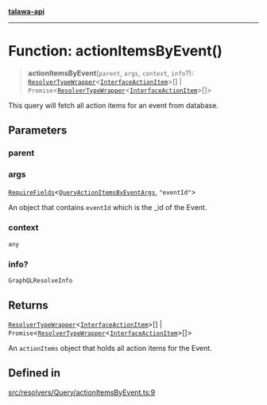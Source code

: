 [**talawa-api**](../../../../README.md)

***

# Function: actionItemsByEvent()

> **actionItemsByEvent**(`parent`, `args`, `context`, `info`?): [`ResolverTypeWrapper`](../../../../types/generatedGraphQLTypes/type-aliases/ResolverTypeWrapper.md)\<[`InterfaceActionItem`](../../../../models/ActionItem/interfaces/InterfaceActionItem.md)\>[] \| `Promise`\<[`ResolverTypeWrapper`](../../../../types/generatedGraphQLTypes/type-aliases/ResolverTypeWrapper.md)\<[`InterfaceActionItem`](../../../../models/ActionItem/interfaces/InterfaceActionItem.md)\>[]\>

This query will fetch all action items for an event from database.

## Parameters

### parent

### args

[`RequireFields`](../../../../types/generatedGraphQLTypes/type-aliases/RequireFields.md)\<[`QueryActionItemsByEventArgs`](../../../../types/generatedGraphQLTypes/type-aliases/QueryActionItemsByEventArgs.md), `"eventId"`\>

An object that contains `eventId` which is the _id of the Event.

### context

`any`

### info?

`GraphQLResolveInfo`

## Returns

[`ResolverTypeWrapper`](../../../../types/generatedGraphQLTypes/type-aliases/ResolverTypeWrapper.md)\<[`InterfaceActionItem`](../../../../models/ActionItem/interfaces/InterfaceActionItem.md)\>[] \| `Promise`\<[`ResolverTypeWrapper`](../../../../types/generatedGraphQLTypes/type-aliases/ResolverTypeWrapper.md)\<[`InterfaceActionItem`](../../../../models/ActionItem/interfaces/InterfaceActionItem.md)\>[]\>

An `actionItems` object that holds all action items for the Event.

## Defined in

[src/resolvers/Query/actionItemsByEvent.ts:9](https://github.com/Suyash878/talawa-api/blob/e4413cec641a837926071678fed3c7f67234e31e/src/resolvers/Query/actionItemsByEvent.ts#L9)
